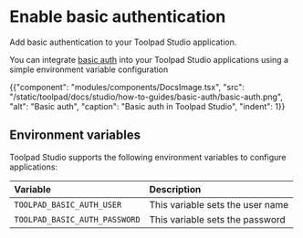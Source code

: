 # Enable basic authentication

<p class="description">Add basic authentication to your Toolpad Studio application.</p>

You can integrate [basic auth](https://developer.mozilla.org/en-US/docs/Web/HTTP/Authentication#basic_authentication_scheme) into your Toolpad Studio applications using a simple environment variable configuration

{{"component": "modules/components/DocsImage.tsx", "src": "/static/toolpad/docs/studio/how-to-guides/basic-auth/basic-auth.png", "alt": "Basic auth", "caption": "Basic auth in Toolpad Studio", "indent": 1}}

## Environment variables

Toolpad Studio supports the following environment variables to configure applications:

| Variable                      | Description                      |
| :---------------------------- | :------------------------------- |
| `TOOLPAD_BASIC_AUTH_USER`     | This variable sets the user name |
| `TOOLPAD_BASIC_AUTH_PASSWORD` | This variable sets the password  |
